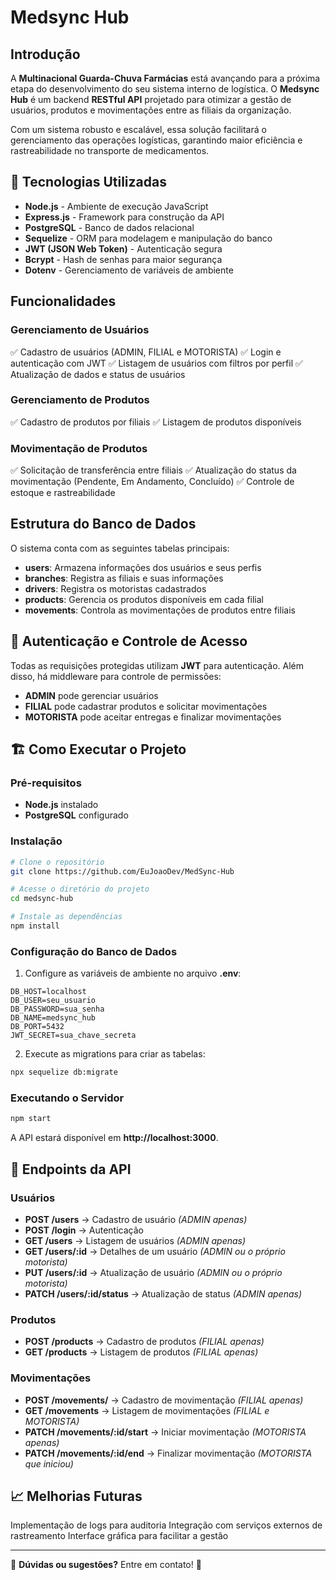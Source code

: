 # Medsync Hub

##  Introdução
A **Multinacional Guarda-Chuva Farmácias** está avançando para a próxima etapa do desenvolvimento do seu sistema interno de logística. O **Medsync Hub** é um backend **RESTful API** projetado para otimizar a gestão de usuários, produtos e movimentações entre as filiais da organização.

Com um sistema robusto e escalável, essa solução facilitará o gerenciamento das operações logísticas, garantindo maior eficiência e rastreabilidade no transporte de medicamentos.

## 🚀 Tecnologias Utilizadas
- **Node.js** - Ambiente de execução JavaScript
- **Express.js** - Framework para construção da API
- **PostgreSQL** - Banco de dados relacional
- **Sequelize** - ORM para modelagem e manipulação do banco
- **JWT (JSON Web Token)** - Autenticação segura
- **Bcrypt** - Hash de senhas para maior segurança
- **Dotenv** - Gerenciamento de variáveis de ambiente

##  Funcionalidades
###  Gerenciamento de Usuários
✅ Cadastro de usuários (ADMIN, FILIAL e MOTORISTA)
✅ Login e autenticação com JWT
✅ Listagem de usuários com filtros por perfil
✅ Atualização de dados e status de usuários

###  Gerenciamento de Produtos
✅ Cadastro de produtos por filiais
✅ Listagem de produtos disponíveis

###  Movimentação de Produtos
✅ Solicitação de transferência entre filiais
✅ Atualização do status da movimentação (Pendente, Em Andamento, Concluído)
✅ Controle de estoque e rastreabilidade

##  Estrutura do Banco de Dados
O sistema conta com as seguintes tabelas principais:
- **users**: Armazena informações dos usuários e seus perfis
- **branches**: Registra as filiais e suas informações
- **drivers**: Registra os motoristas cadastrados
- **products**: Gerencia os produtos disponíveis em cada filial
- **movements**: Controla as movimentações de produtos entre filiais

## 🔑 Autenticação e Controle de Acesso
Todas as requisições protegidas utilizam **JWT** para autenticação. Além disso, há middleware para controle de permissões:
- **ADMIN** pode gerenciar usuários
- **FILIAL** pode cadastrar produtos e solicitar movimentações
- **MOTORISTA** pode aceitar entregas e finalizar movimentações

## 🏗️ Como Executar o Projeto
###  Pré-requisitos
- **Node.js** instalado
- **PostgreSQL** configurado

###  Instalação
```bash
# Clone o repositório
git clone https://github.com/EuJoaoDev/MedSync-Hub

# Acesse o diretório do projeto
cd medsync-hub

# Instale as dependências
npm install
```

###  Configuração do Banco de Dados
1. Configure as variáveis de ambiente no arquivo **.env**:
```env
DB_HOST=localhost
DB_USER=seu_usuario
DB_PASSWORD=sua_senha
DB_NAME=medsync_hub
DB_PORT=5432
JWT_SECRET=sua_chave_secreta
```
2. Execute as migrations para criar as tabelas:
```bash
npx sequelize db:migrate
```

###  Executando o Servidor
```bash
npm start
```
A API estará disponível em **http://localhost:3000**.

## 🔄 Endpoints da API
###  Usuários
- **POST /users** → Cadastro de usuário *(ADMIN apenas)*
- **POST /login** → Autenticação
- **GET /users** → Listagem de usuários *(ADMIN apenas)*
- **GET /users/:id** → Detalhes de um usuário *(ADMIN ou o próprio motorista)*
- **PUT /users/:id** → Atualização de usuário *(ADMIN ou o próprio motorista)*
- **PATCH /users/:id/status** → Atualização de status *(ADMIN apenas)*

###  Produtos
- **POST /products** → Cadastro de produtos *(FILIAL apenas)*
- **GET /products** → Listagem de produtos *(FILIAL apenas)*

###  Movimentações
- **POST /movements/** → Cadastro de movimentação *(FILIAL apenas)*
- **GET /movements** → Listagem de movimentações *(FILIAL e MOTORISTA)*
- **PATCH /movements/:id/start** → Iniciar movimentação *(MOTORISTA apenas)*
- **PATCH /movements/:id/end** → Finalizar movimentação *(MOTORISTA que iniciou)*

## 📈 Melhorias Futuras
 Implementação de logs para auditoria
 Integração com serviços externos de rastreamento
 Interface gráfica para facilitar a gestão



---
📩 **Dúvidas ou sugestões?** Entre em contato! 💬
